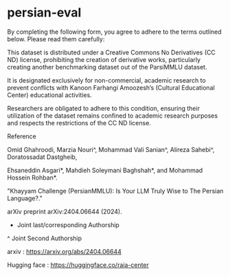 # persian-eval

By completing the following form, you agree to adhere to the terms outlined below. Please read them carefully:


This dataset is distributed under a Creative Commons No Derivatives (CC ND) license, prohibiting the creation of derivative works, particularly creating another benchmarking dataset out of the ParsiMMLU dataset. 

It is designated exclusively for non-commercial, academic research to prevent conflicts with Kanoon Farhangi Amoozesh’s (Cultural Educational Center) educational activities.

Researchers are obligated to adhere to this condition, ensuring their utilization of the dataset remains confined to academic research purposes and respects the restrictions of the CC ND license.

Reference

Omid Ghahroodi, Marzia Nouri^, Mohammad Vali Sanian^, Alireza Sahebi^, Doratossadat Dastgheib, 

Ehsaneddin Asgari*, Mahdieh Soleymani Baghshah*, and Mohammad Hossein Rohban*. 

"Khayyam Challenge (PersianMMLU): Is Your LLM Truly Wise to The Persian Language?." 

arXiv preprint arXiv:2404.06644 (2024).

* Joint last/corresponding Authorship

^ Joint Second Authorship

arxiv : https://arxiv.org/abs/2404.06644

Hugging face : https://huggingface.co/raia-center

